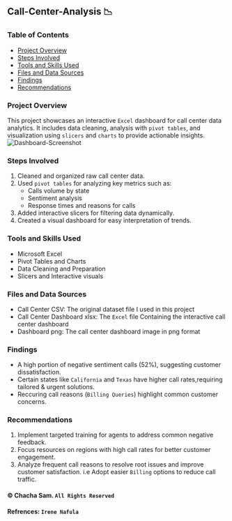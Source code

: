 ## **Call-Center-Analysis** 📉

### **Table of Contents**
- [Project Overview](#project-overview)
- [Steps Involved](#steps-involved)
- [Tools and Skills Used](#tools-and-skills-used)
- [Files and Data Sources](#files-and-data-sources)
- [Findings](#findings)
- [Recommendations](#recommendations)

### **Project Overview**
This project showcases an interactive `Excel` dashboard for call center data analytics. It includes data cleaning, analysis with `pivot tables`, and visualization using `slicers` and `charts` to provide actionable insights.
![Dashboard-Screenshot](https://github.com/user-attachments/assets/634fd27b-4e0a-4981-a878-ef5a84fadc24)

### **Steps Involved**
1. Cleaned and organized raw call center data.
2. Used `pivot tables` for analyzing key metrics such as:
   - Calls volume by state
   - Sentiment analysis
   - Response times and reasons for calls
3. Added interactive slicers for filtering data dynamically.
4. Created a visual dashboard for easy interpretation of trends.
 
### **Tools and Skills Used**
- Microsoft Excel
- Pivot Tables and Charts
- Data Cleaning and Preparation
- Slicers and Interactive visuals

### **Files and Data Sources**
- Call Center CSV: The original dataset file I used in this project
- Call Center Dashboard xlsx: The `Excel` file Containing the interactive call center dashboard
- Dashboard png: The call center dashboard image in png format

### **Findings**
- A high portion of negative sentiment calls (52%), suggesting customer dissatisfaction.
- Certain states like `California` and `Texas` have higher call rates,requiring tailored & urgent solutions.
- Reccuring call reasons (`Billing Queries`) highlight common customer concerns.

### **Recommendations**
1. Implement targeted training for agents to address common negative feedback.
2. Focus resources on regions with high call rates for better customer engagement.
3. Analyze frequent call reasons to resolve root issues and improve customer satisfaction. i.e Adopt easier `Billing` options to reduce call traffic.

####                               ©️ Chacha Sam. `All Rights Reserved`
#### Refrences:                     `Irene Nafula`
